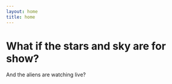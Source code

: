 ```yaml
---
layout: home
title: home
---
```

# What if the stars and sky are for show?

And the aliens are watching live?
